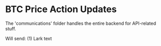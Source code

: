 # BTC Price Action Updates

The 'communications' folder handles the entire backend for API-related stuff.

Will send:
(1) Lark text
